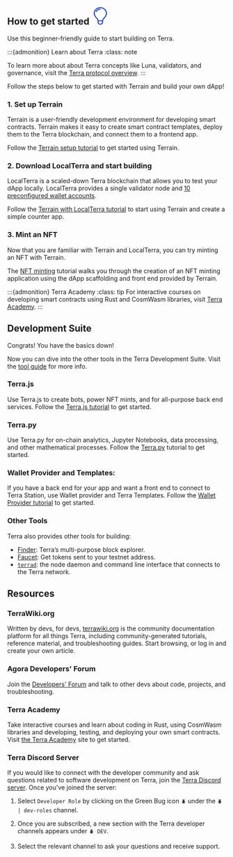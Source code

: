 ## How to get started <img src="/img/icon_innovation.svg" height="40px">

Use this beginner-friendly guide to start building on Terra. 

:::{admonition} Learn about Terra
:class: note

To learn more about about Terra concepts like Luna, validators, and governance, visit the [Terra protocol overview](../learn/protocol.md). 
:::


Follow the steps below to get started with Terrain and build your own dApp!

### 1. Set up Terrain

Terrain is a user-friendly development environment for developing smart contracts. Terrain makes it easy to create smart contract templates, deploy them to the Terra blockchain, and connect them to a frontend app.

Follow the [Terrain setup tutorial](terrain/initial-setup.md) to get started using Terrain. 

### 2. Download LocalTerra and start building

LocalTerra is a scaled-down Terra blockchain that allows you to test your dApp locally. LocalTerra provides a single validator node and [10 preconfigured wallet accounts](./how-to/localterra/accounts.md). 

Follow the [Terrain with LocalTerra tutorial](terrain/using-terrain-localterra.md) to start using Terrain and create a simple counter app. 

### 3. Mint an NFT

Now that you are familiar with Terrain and LocalTerra, you can try minting an NFT with Terrain. 

The [NFT minting](terrain/mint-an-nft.md) tutorial walks you through the creation of an NFT minting application using the dApp scaffolding and front end provided by Terrain. 

:::{admonition} Terra Academy
:class: tip
For interactive courses on developing smart contracts using Rust and CosmWasm libraries, visit [Terra Academy](https://academy.terra.money).
:::

## Development Suite

Congrats! You have the basics down! 

Now you can dive into the other tools in the Terra Development Suite. Visit the [tool guide](tools.md) for more info. 

### Terra<span/>.js

Use Terra<span/>.js to create bots, power NFT mints, and for all-purpose back end services. Follow the [Terra.js tutorial](terra-js/getting-started.md) to get started.

### Terra<span/>.py

Use Terra<span/>.py for on-chain analytics, Jupyter Notebooks, data processing, and other mathematical processes. Follow the [Terra.py](https://terra-money.github.io/terra.py/tutorial.html) tutorial to get started.
 
### Wallet Provider and Templates: 

If you have a back end for your app and want a front end to connect to Terra Station, use Wallet provider and Terra Templates. Follow the [Wallet Provider tutorial](wallet-provider/wallet-provider-tutorial.md) to get started. 

### Other Tools

Terra also provides other tools for building:

- [Finder](https://finder.terra.money): Terra’s multi-purpose block explorer. 
- [Faucet](https://faucet.terra.money): Get tokens sent to your testnet address. 
- [`terrad`](./how-to/terrad/install-terrad.md): the node daemon and command line interface that connects to the Terra network. 

## Resources

### TerraWiki<span/>.org

Written by devs, for devs, [terrawiki.org](http://terrawiki.org) is the community documentation platform for all things Terra, including community-generated tutorials, reference material, and troubleshooting guides. Start browsing, or log in and create your own article.

### Agora Developers' Forum

Join the [Developers' Forum](https://agora.terra.money/c/developer/20) and talk to other devs about code, projects, and troubleshooting.

### Terra Academy

Take interactive courses and learn about coding in Rust, using CosmWasm libraries and developing, testing, and deploying your own smart contracts. Visit [the Terra Academy](https://academy.terra.money) site to get started.

### Terra Discord Server

If you would like to connect with the developer community and ask questions related to software development on Terra, join the [Terra Discord server](https://discord.com/invite/EuKCeGFb93). Once you've joined the server:

1.  Select `Developer Role` by clicking on the Green Bug icon `🪲` under the `🪲 | dev-roles` channel.

2. Once you are subscribed, a new section with the Terra developer channels appears under `🪲 DEV`. 

3. Select the relevant channel to ask your questions and receive support.
